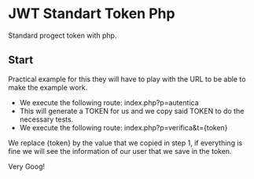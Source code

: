 # JWT Standart Token Php

Standard progect token with php.

## Start 

Practical example for this they will have to play with the URL to be able to make the example work.

* We execute the following route: index.php?p=autentica
* This will generate a TOKEN for us and we copy said TOKEN to do the necessary tests.
* We execute the following route: index.php?p=verifica&t={token}

We replace {token} by the value that we copied in step 1, if everything is fine we will see the information of our user that we save in the token.

Very Goog!



